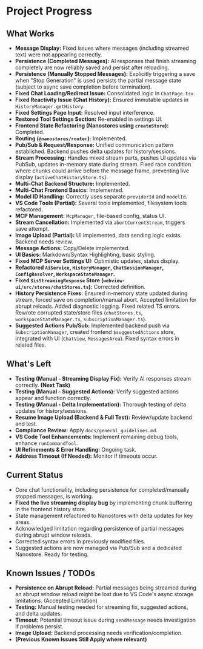 # Project Progress

## What Works
- **Message Display:** Fixed issues where messages (including streamed text) were not appearing correctly.
- **Persistence (Completed Messages):** AI responses that finish streaming completely are now reliably saved and persist after reloading.
- **Persistence (Manually Stopped Messages):** Explicitly triggering a save when "Stop Generation" is used persists the partial message state (subject to async save completion before termination).
- **Fixed Chat Loading/Redirect Issue:** Consolidated logic in `ChatPage.tsx`.
- **Fixed Reactivity Issue (Chat History):** Ensured immutable updates in `HistoryManager.getHistory`.
- **Fixed Settings Page Input:** Resolved input interference.
- **Restored Tool Settings Section:** Re-enabled in settings UI.
- **Frontend State Refactoring (Nanostores using `createStore`):** Completed.
- **Routing (`@nanostores/router`):** Implemented.
- **Pub/Sub & Request/Response:** Unified communication pattern established. Backend pushes delta updates for history/sessions.
- **Stream Processing:** Handles mixed stream parts, pushes UI updates via PubSub, updates in-memory state during stream. Fixed race condition where chunks could arrive before the message frame, preventing live display (`activeChatHistoryStore.ts`).
- **Multi-Chat Backend Structure:** Implemented.
- **Multi-Chat Frontend Basics:** Implemented.
- **Model ID Handling:** Correctly uses separate `providerId` and `modelId`.
- **VS Code Tools (Partial):** Several tools implemented, filesystem tools refactored.
- **MCP Management:** `McpManager`, file-based config, status UI.
- **Stream Cancellation:** Implemented via `abortCurrentStream`, triggers save attempt.
- **Image Upload (Partial):** UI implemented, data sending logic exists. Backend needs review.
- **Message Actions:** Copy/Delete implemented.
- **UI Basics:** Markdown/Syntax Highlighting, basic styling.
- **Fixed MCP Server Settings UI:** Optimistic updates, status display.
- **Refactored `AiService`, `HistoryManager`, `ChatSessionManager`, `ConfigResolver`, `WorkspaceStateManager`.**
- **Fixed `$isStreamingResponse` Store (`webview-ui/src/stores/chatStores.ts`):** Corrected definition.
- **History Persistence Fixes:** Ensured in-memory state updated during stream, forced save on completion/manual abort. Accepted limitation for abrupt reloads. Added diagnostic logging. Fixed related TS errors. Rewrote corrupted state/store files (`chatStores.ts`, `workspaceStateManager.ts`, `subscriptionManager.ts`).
- **Suggested Actions Pub/Sub:** Implemented backend push via `SubscriptionManager`, created frontend `$suggestedActions` store, integrated with UI (`ChatView`, `MessagesArea`). Fixed syntax errors in related files.

## What's Left
- **Testing (Manual - Streaming Display Fix):** Verify AI responses stream correctly. **(Next Task)**
- **Testing (Manual - Suggested Actions):** Verify suggested actions appear and function correctly.
- **Testing (Manual - Delta Implementation):** Thorough testing of delta updates for history/sessions.
- **Resume Image Upload (Backend & Full Test):** Review/update backend and test.
- **Compliance Review:** Apply `docs/general_guidelines.md`.
- **VS Code Tool Enhancements:** Implement remaining debug tools, enhance `runCommandTool`.
- **UI Refinements & Error Handling:** Ongoing task.
- **Address Timeout (If Needed):** Monitor if timeouts occur.


## Current Status
- Core chat functionality, including persistence for completed/manually stopped messages, is working.
- **Fixed the live streaming display bug** by implementing chunk buffering in the frontend history store.
- State management refactored to Nanostores with delta updates for key areas.
- Acknowledged limitation regarding persistence of partial messages during abrupt window reloads.
- Corrected syntax errors in previously modified files.
- Suggested actions are now managed via Pub/Sub and a dedicated Nanostore. Ready for testing.

## Known Issues / TODOs
- **Persistence on Abrupt Reload:** Partial messages being streamed during an abrupt window reload might be lost due to VS Code's async storage limitations. (Accepted Limitation)
- **Testing:** Manual testing needed for streaming fix, suggested actions, and delta updates.
- **Timeout:** Potential timeout issue during `sendMessage` needs investigation if problems persist.
- **Image Upload:** Backend processing needs verification/completion.
- **(Previous Known Issues Still Apply where relevant)**
